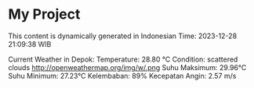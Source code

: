 # My Project

This content is dynamically generated in Indonesian Time: 2023-12-28 21:09:38 WIB


Current Weather in Depok:
Temperature: 28.80 °C
Condition: scattered clouds
http://openweathermap.org/img/w/.png 
Suhu Maksimum: 29.96°C
Suhu Minimum: 27.23°C
Kelembaban: 89%
Kecepatan Angin: 2.57 m/s
